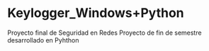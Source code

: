 # Keylogger_Windows+Python
Proyecto final de Seguridad en Redes
Proyecto de fin de semestre desarrollado en Pyhthon

